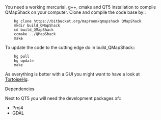 You need a working mercurial, g++, cmake and QT5 installation to compile QMapShack on your computer. Clone and compile the code base by::

        hg clone https://bitbucket.org/maproom/qmapshack QMapShack
        mkdir build_QMapShack
        cd build_QMapShack
        ccmake ../QMapShack
        make

To update the code to the cutting edge do in build_QMapShack::

        hg pull
        hg update
        make

As everything is better with a GUI you might want to have a look at [TortoiseHg](http://tortoisehg.bitbucket.org/).

Dependencies

Next to QT5 you will need the development packages of::

* Proj4
* GDAL